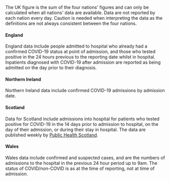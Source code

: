 The UK figure is the sum of the four nations' figures and can only be calculated when all nations' data are available.  Data are not reported by each nation every day.  Caution is needed when interpreting the data as the definitions are not always consistent between the four nations.

#### England

England data include people admitted to hospital who already had a confirmed COVID-19 status at point of admission, and those who tested positive in the 24 hours previous to the reporting date whilst in hospital. Inpatients diagnosed with COVID-19 after admission are reported as being admitted on the day prior to their diagnosis.

#### Northern Ireland

Northern Ireland data include confirmed COVID-19 admissions by admission date.

#### Scotland

Data for Scotland include admissions into hospital for patients who tested positive for COVID-19 in the 14 days prior to admission to hospital, on the day of their admission, or during their stay in hospital. The data are published weekly by [Public Health Scotland](
https://beta.isdscotland.org/find-publications-and-data/population-health/covid-19/covid-19-statistical-report/).

#### Wales

Wales data include confirmed and suspected cases, and are the numbers of admissions to the hospital in the previous 24 hour period up to 9am. The status of COVID/non-COVID is as at the time of reporting, not at time of admission.